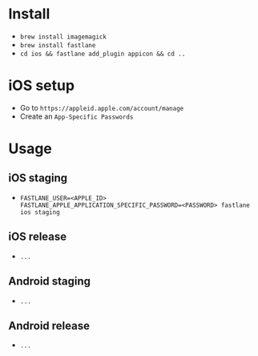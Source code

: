 # Install

* `brew install imagemagick`
* `brew install fastlane`
* `cd ios && fastlane add_plugin appicon && cd ..`

# iOS setup

* Go to `https://appleid.apple.com/account/manage`
* Create an `App-Specific Passwords`

# Usage

## iOS staging

* `FASTLANE_USER=<APPLE_ID> FASTLANE_APPLE_APPLICATION_SPECIFIC_PASSWORD=<PASSWORD> fastlane ios staging`

## iOS release

* `...`

## Android staging

* `...`

## Android release

* `...`
